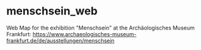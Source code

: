 # menschsein_web
 Web Map for the exhibition "Menschsein" at the Archäologisches Museum Frankfurt: https://www.archaeologisches-museum-frankfurt.de/de/ausstellungen/menschsein
